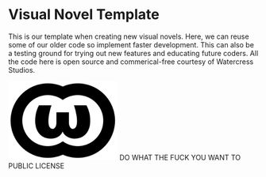 # Visual Novel Template

This is our template when creating new visual novels. Here, we can reuse some of our older code so implement faster development. This can also be a testing ground for trying out new features and educating future coders. All the code here is open source and commerical-free courtesy of Watercress Studios.

 ![DO WHAT THE FUCK YOU WANT TO PUBLIC LICENSE](/game/logo-220x1601.png)
 DO WHAT THE FUCK YOU WANT TO PUBLIC LICENSE
